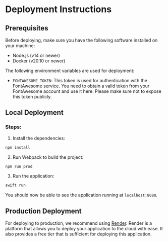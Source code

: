 # Deployment Instructions

## Prerequisites

Before deploying, make sure you have the following software installed on your machine:

- Node.js (v14 or newer)
- Docker (v20.10 or newer)

The following environment variables are used for deployment:

- `FONTAWESOME_TOKEN`: This token is used for authentication with the FontAwesome service. You need to obtain a valid token from your FontAwesome account and use it here. Please make sure not to expose this token publicly.

## Local Deployment

### Steps:

1. Install the dependencies:

```bash
npm install
```

2. Run Webpack to build the project:

```bash
npm run prod
```

3. Run the application:

```bash
swift run
```

You should now be able to see the application running at `localhost:8080`.

## Production Deployment

For deploying to production, we recommend using [Render](https://render.com/). Render is a platform that allows you to deploy your application to the cloud with ease. It also provides a free tier that is sufficient for deploying this application.
